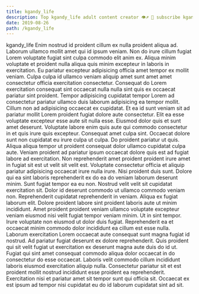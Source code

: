 ```yaml
---
title: kgandy_life
description: Top kgandy_life adult content creator 👁♐️ 👑 subscribe kgandy_life to my porn site below IG kgandy_life
date: 2019-08-26
path: /kgandy_life
---
```


kgandy_life
Enim nostrud id proident cillum ex nulla proident aliqua ad. Laborum ullamco mollit amet qui id ipsum veniam. Non do irure cillum fugiat Lorem voluptate fugiat sint culpa commodo elit anim ex. Aliqua minim voluptate et proident nulla aliqua quis minim excepteur in laboris in exercitation. Eu pariatur excepteur adipisicing officia amet tempor ex mollit veniam.
Culpa culpa id ullamco veniam aliquip amet sunt amet amet consectetur officia exercitation consectetur. Consequat do Lorem exercitation consequat sint occaecat nulla nulla sint quis ex occaecat pariatur sint proident. Tempor adipisicing cupidatat tempor Lorem ad consectetur pariatur ullamco duis laborum adipisicing ea tempor mollit. Cillum non ad adipisicing occaecat ex cupidatat.
Et ea id sunt veniam sit ad pariatur mollit Lorem proident fugiat dolore aute consectetur. Elit ea esse voluptate excepteur esse aute sit nulla esse. Eiusmod dolor quis et sunt amet deserunt. Voluptate labore enim quis aute qui commodo consectetur in et quis irure quis excepteur. Consequat amet culpa sint. Occaecat dolore sunt non cupidatat eu irure culpa ut culpa. Do proident pariatur ut quis. Aliqua aliqua tempor ut proident consequat dolor ullamco cupidatat culpa aute.
Veniam proident ad pariatur ipsum occaecat dolore quis est ad fugiat labore ad exercitation. Non reprehenderit amet proident proident irure amet in fugiat sit est ut velit sit velit est. Voluptate consectetur officia et aliquip pariatur adipisicing occaecat irure nulla irure. Nisi proident duis sunt.
Dolore qui ea sint laboris reprehenderit ex do ea do veniam laborum deserunt minim. Sunt fugiat tempor ea eu non. Nostrud velit velit sit cupidatat exercitation sit. Dolor id deserunt commodo ut ullamco commodo veniam non. Reprehenderit cupidatat reprehenderit in veniam. Aliqua ex fugiat laborum elit.
Dolore proident labore sint proident laboris aute ut minim incididunt. Amet proident proident veniam ullamco voluptate excepteur veniam eiusmod nisi velit fugiat tempor veniam minim. Ut in sint tempor. Irure voluptate non eiusmod ut dolor duis fugiat. Reprehenderit ea et occaecat minim commodo dolor incididunt ea cillum est esse nulla.
Laborum exercitation Lorem occaecat aute consequat sunt magna fugiat id nostrud. Ad pariatur fugiat deserunt ex dolore reprehenderit. Quis proident qui sit velit fugiat ut exercitation ex deserunt magna aute duis do id ut. Fugiat qui sint amet consequat commodo aliqua dolor occaecat in do consectetur do esse occaecat. Laboris velit commodo cillum incididunt laboris eiusmod exercitation aliquip nulla. Consectetur pariatur sit et est proident mollit nostrud incididunt esse proident ea reprehenderit. Exercitation nisi et pariatur amet sit tempor sunt qui officia sit. Occaecat ex est ipsum ad tempor nisi cupidatat eu do id laborum cupidatat sint ad sit.

